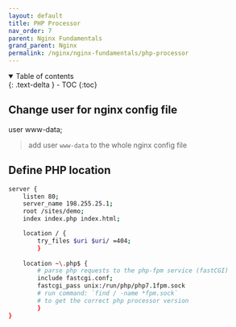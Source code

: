```yaml
---
layout: default    
title: PHP Processor
nav_order: 7
parent: Nginx Fundamentals
grand_parent: Nginx
permalink: /nginx/nginx-fundamentals/php-processor
---
```

<details open markdown="block">
  <summary>
    Table of contents
  </summary>
  {: .text-delta }
- TOC
{:toc}
</details>

## Change user for nginx config file
user www-data; 
> add user `www-data` to the whole nginx config file

## Define PHP location
```bash
server {
    listen 80;
    server_name 198.255.25.1;
    root /sites/demo; 
    index index.php index.html;

    location / {
        try_files $uri $uri/ =404;
        }
        
    location ~\.php$ {
        # parse php requests to the php-fpm service (fastCGI)
        include fastcgi.conf; 
        fastcgi_pass unix:/run/php/php7.1fpm.sock
        # run command: `find / -name *fpm.sock`
        # to get the correct php processor version 
        }  
}
```

